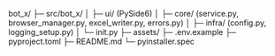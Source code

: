bot_x/
├─ src/bot_x/
│ ├─ ui/ (PySide6)
│ ├─ core/ (service.py, browser_manager.py, excel_writer.py, errors.py)
│ ├─ infra/ (config.py, logging_setup.py)
│ └─ init.py
├─ assets/
├─ .env.example
├─ pyproject.toml
├─ README.md
└─ pyinstaller.spec